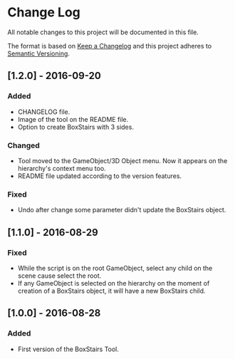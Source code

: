 # Change Log
All notable changes to this project will be documented in this file.

The format is based on [Keep a Changelog](http://keepachangelog.com/)
and this project adheres to [Semantic Versioning](http://semver.org/).

## [1.2.0] - 2016-09-20
### Added
- CHANGELOG file.
- Image of the tool on the README file.
- Option to create BoxStairs with 3 sides.

### Changed
- Tool moved to the GameObject/3D Object menu. Now it appears on the hierarchy's context menu too.
- README file updated according to the version features.

### Fixed
- Undo after change some parameter didn't update the BoxStairs object.

## [1.1.0] - 2016-08-29
### Fixed
- While the script is on the root GameObject, select any child on the scene cause select the root.
- If any GameObject is selected on the hierarchy on the moment of creation of a BoxStairs object, it will have a new BoxStairs child.

## [1.0.0] - 2016-08-28
### Added
- First version of the BoxStairs Tool.
